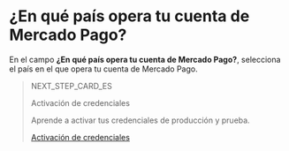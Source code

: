 # ¿En qué país opera tu cuenta de Mercado Pago? 

En el campo **¿En qué país opera tu cuenta de Mercado Pago?**, selecciona el país en el que opera tu cuenta de Mercado Pago. 

> NEXT_STEP_CARD_ES
>
> Activación de credenciales
>
> Aprende a activar tus credenciales de producción y prueba.
>
> [Activación de credenciales](https://www.mercadopago[FAKER][URL][DOMAIN]/developers/es/guides/woocommerce/credentials-activation)